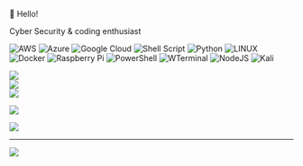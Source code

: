 👋 Hello!

Cyber Security & coding enthusiast

![AWS](https://img.shields.io/badge/AWS-%23FF9900.svg?style=for-the-badge&logo=amazon-aws&logoColor=white) ![Azure](https://img.shields.io/badge/azure-%230072C6.svg?style=for-the-badge&logo=azure-devops&logoColor=white) ![Google Cloud](https://img.shields.io/badge/Google%20Cloud-%234285F4.svg?style=for-the-badge&logo=google-cloud&logoColor=white) ![Shell Script](https://img.shields.io/badge/shell_script-%23121011.svg?style=for-the-badge&logo=gnu-bash&logoColor=white) ![Python](https://img.shields.io/badge/python-3670A0?style=for-the-badge&logo=python&logoColor=ffdd54) ![LINUX](https://img.shields.io/badge/Linux-FCC624?style=for-the-badge&logo=linux&logoColor=black) ![Docker](https://img.shields.io/badge/docker-%230db7ed.svg?style=for-the-badge&logo=docker&logoColor=white) ![Raspberry Pi](https://img.shields.io/badge/-RaspberryPi-C51A4A?style=for-the-badge&logo=Raspberry-Pi) ![PowerShell](https://img.shields.io/badge/PowerShell-%235391FE.svg?style=for-the-badge&logo=powershell&logoColor=white) ![WTerminal](https://img.shields.io/badge/Windows%20Terminal-%234D4D4D.svg?style=for-the-badge&logo=windows-terminal&logoColor=white) ![NodeJS](https://img.shields.io/badge/node.js-6DA55F?style=for-the-badge&logo=node.js&logoColor=white) ![Kali](https://img.shields.io/badge/Kali-268BEE?style=for-the-badge&logo=kalilinux&logoColor=white)

![](https://github-readme-stats.vercel.app/api?username=mericsimitci&theme=dark&hide_border=false&include_all_commits=true&count_private=true)<br/>
![](https://github-readme-streak-stats.herokuapp.com/?user=mericsimitci&theme=dark&hide_border=false)<br/>
![](https://github-readme-stats.vercel.app/api/top-langs/?username=mericsimitci&theme=dark&hide_border=false&include_all_commits=true&count_private=true&layout=compact)


![](https://github-profile-trophy.vercel.app/?username=mericsimitci&theme=radical&no-frame=true&no-bg=false&margin-w=4)


![](https://github-contributor-stats.vercel.app/api?username=mericsimitci&limit=5&theme=dark&combine_all_yearly_contributions=true)

---
[![](https://visitor-badge.laobi.icu/badge?page_id=mericsimitci.mericsimitci)](#)
